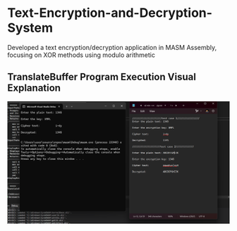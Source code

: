 # Text-Encryption-and-Decryption-System

Developed a text encryption/decryption application in MASM Assembly, focusing on XOR methods using modulo arithmetic 

## TranslateBuffer Program Execution Visual Explanation

![Screenshot](Screenshot%202025-01-09%20010743.png)
